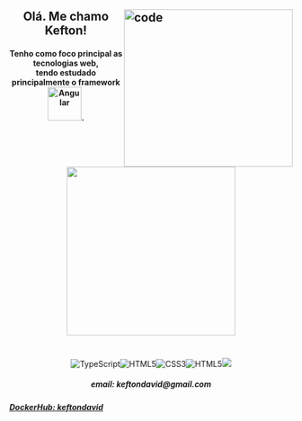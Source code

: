 
<h2><img src="https://i.giphy.com/media/26tn33aiTi1jkl6H6/giphy.webp" width="300" height="280" title="code" align="right">
<h2 align = "center">Olá. Me chamo Kefton!</h2>


  
<p align="center">
  
  <h4 align="center">Tenho como foco principal as tecnologias web,<br/>tendo estudado principalmente o framework <img src="https://img.shields.io/badge/Angular-DD0031?style=for-the-badge&logo=angular&logoColor=white" width="60" alt="Angular"/>.</h4>
  
</p>

<p align="center">
  <a href='https://github.com/anuraghazra/github-readme-stats'><img src="https://github-readme-stats.vercel.app/api/top-langs/?username=KeftonDavid&layout=compact&theme=dark" style="max-width:100%;" width="300"></a>
<h1></h1>  
<p align="center">
<img src="https://img.shields.io/badge/TypeScript-000?&style=for-the-badge&logo=TypeScript&logoColor=blue" alt="TypeScript"/><img src="https://img.shields.io/badge/HTML5-000?style=for-the-badge&logo=html5&logoColor=red" alt="HTML5"/><img src="https://img.shields.io/badge/CSS3-000?&style=for-the-badge&logo=css3&logoColor=purple" alt="CSS3"/><img src="https://img.shields.io/badge/JavaScript-000?&style=for-the-badge&logo=JavaScript&logoColor=yellow" alt="HTML5"/><img src="https://img.shields.io/badge/Python-000?style=for-the-badge&logo=python&logoColor=white" alt"Python"/>
</p>

  <h5 align="center"> email: keftondavid@gmail.com<h5>
  <a align="center" href="https://hub.docker.com/u/keftondavid">DockerHub: keftondavid</a>
</p>
</h2>
